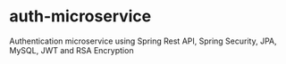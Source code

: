 # auth-microservice
Authentication microservice using Spring Rest API, Spring Security, JPA, MySQL, JWT and RSA Encryption

